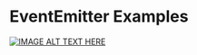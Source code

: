 # EventEmitter Examples
[![IMAGE ALT TEXT HERE](https://img.youtube.com/vi/LK2jveAnRNg/0.jpg)](https://www.youtube.com/watch?v=LK2jveAnRNg)
